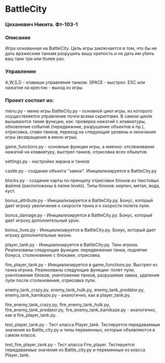 # BattleCity

### Цеханович Никита. Фт-103-1

### Описание 

Игра основанная на BattleCity. Цель игры заключается в том, 
что бы не дать вражеским танкам разрушить вашу крепость 
и не дать им убить ваш танк три или более раз. 

### Управление 
A,W,S,D - клавиши управления танком. SPACE - выстрел. 
ESC или нажатие на крестик - выход из игры

### Проект состоит из:

menu.py - меню игры
BattleCity.py - основной цикл игры, из которого осуществляется
управление почти всеми скриптами. В самом цикле вызываются
такие функции, как: проверка нажатий с клавиатуры, 
обновление событий (передвижние, разрушение объектов и пр.),
отрисовка, спавн танков, переход на следующий уровень и
окончание игры (возвращение в меню игры).

game_functions.py - основные функции игры, а именно: отслеживание 
нажатий на клавиатуру, выстрел танков, отрисовка всех объектов.

settings.py - настройки экрана и танков 

castle.py - создание объекта "замок". Инициализируется в 
BattleCity.py

blocks.py - создание карты по принципу отрисовки блоков из
текстовых файлов (расположены в папке levels). Типы блоков:
кирпич, метал, вода, куст.

bonus_attribute.py - Инициализируется в BattleCity.py.
Бонус, который дает игроку увеличение к скорости танка и
к скорости полета пули.

bonus_damage.py - Инициализируется в BattleCity.py.
Бонус, который дает игроку дополнительный урон.

bonus_lives.py - Инициализируется в BattleCity.py.
Бонус, который дает игроку дополнительные жизни.

player_tank.py - Инициализируется в BattleCity.py.
Танк игрока. Реализованы следующие функции: 
передвижение танка, поднятие бонуса, столкновение 
с блоками, отрисовка.

fire_player_tank.py - Инициализируется в game_functions.py.
Выстрел из танка игрока. Реализованы следующие функции: 
полет пули, уничтожение блоков, уничтожение танков, 
разрушение замка, удаление пули после столкновения, 
отрисовка пули. 

enemy_tank_crazy.py, enemy_tank_hulk.py,
enemy_tank_predator.py, enemy_tank_kamikaze.py - 
аналогично, как в player_tank.py.

fire_enemy_tank_crazy.py, fire_enemy_tank_hulk.py,
fire_enemy_tank_predator.py, fire_enemy_tank_kamikaze.py - 
аналогично, как в fire_player_tank.py.

test_player_tank.py - Тест класса Player_tank. Тестируется
передаваемые значения из Battle_city.py и типы переменных, 
которые объявляются в самом классе. 

test_fire_player_tank.py - Тест класса Fire_player. Тестируется
передаваемые значения из Battle_city.py и переменные из 
класса Player_tank. 